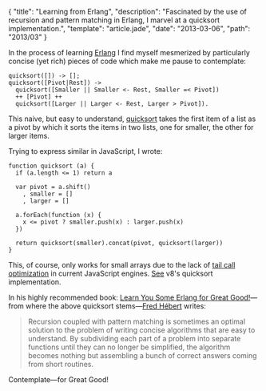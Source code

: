 {
  "title": "Learning from Erlang",
  "description": "Fascinated by the use of recursion and pattern matching in Erlang, I marvel at a quicksort implementation.",
  "template": "article.jade",
  "date": "2013-03-06",
  "path": "2013/03"
}

In the process of learning [Erlang](http://www.erlang.org/) I find myself mesmerized by particularly concise (yet rich) pieces of code which make me pause to contemplate:

    quicksort([]) -> [];
    quicksort([Pivot|Rest]) -> 
      quicksort([Smaller || Smaller <- Rest, Smaller =< Pivot])
      ++ [Pivot] ++
      quicksort([Larger || Larger <- Rest, Larger > Pivot]).

This naive, but easy to understand, [quicksort](http://en.wikipedia.org/wiki/Quicksort) takes the first item of a list as a pivot by which it sorts the items in two lists, one for smaller, the other for larger items. 

Trying to express similar in JavaScript, I wrote:

    function quicksort (a) {
      if (a.length <= 1) return a

      var pivot = a.shift()
        , smaller = []
        , larger = []

      a.forEach(function (x) {
        x <= pivot ? smaller.push(x) : larger.push(x)
      })

      return quicksort(smaller).concat(pivot, quicksort(larger))
    }

This, of course, only works for small arrays due to the lack of [tail call optimization](https://code.google.com/p/v8/issues/detail?id=457) in current JavaScript engines. [See](https://code.google.com/p/v8/source/browse/branches/bleeding_edge/src/array.js#797) v8's quicksort implementation.

In his highly recommended book: [Learn You Some Erlang for Great Good!](http://learnyousomeerlang.com/)—from where the above quicksort stems—[Fred Hébert](http://ferd.ca/) writes:
> Recursion coupled with pattern matching is sometimes an optimal solution to the problem of writing concise algorithms that are easy to understand. By subdividing each part of a problem into separate functions until they can no longer be simplified, the algorithm becomes nothing but assembling a bunch of correct answers coming from short routines.

Contemplate—for Great Good!
